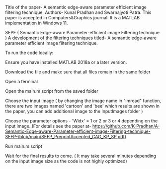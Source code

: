 Title of the paper- A semantic edge-aware parameter efficient image filtering technique,
Authors-  Kunal Pradhan and Swarnajyoti Patra.
This paper is accepted in Computers&Graphics journal. It is a MATLAB implementation in Windows 11.


SEPF ( Semantic Edge-aware Parameter-efficient image Filtering technique )
A development of the filtering techniques titled- A semantic edge-aware parameter efficient image filtering technique.

To run the code locally:

Ensure you have installed MATLAB 2018a or a later version.

Download the file and make sure that all files remain in the same folder

Open a terminal

Open the main.m script from the saved folder

Choose the input image ( by changing the image name in "imread" function, there are two images named 'cartoon' and 'bee' which results are shown in the paper, you can add additional image to the InputImages folder )

Choose the parameter options - 'Widx' = 1 or 2 or 3 or 4 depending on the input image. (For details see the paper at- https://github.com/K-Pradhan/A-Semantic-Edge-aware-Parameter-efficient-image-Filtering-technique-SEFP-/blob/main/SEFP_PreprintAccepted_CAG_KP_SP.pdf)

Run main.m script

Wait for the final results to come. ( It may take several minutes depending on the input image size as the code is not highly optimized)

